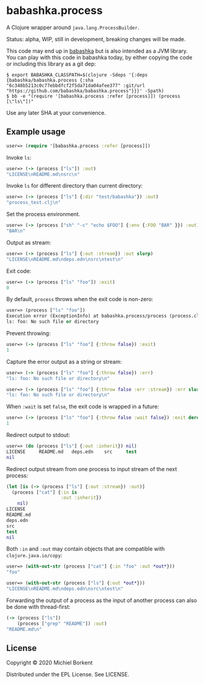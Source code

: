 # babashka.process

A Clojure wrapper around `java.lang.ProcessBuilder`.

Status: alpha, WIP, still in development, breaking changes will be made.

This code may end up in [babashka](https://github.com/borkdude/babashka) but is
also intended as a JVM library. You can play with this code in babashka today,
by either copying the code or including this library as a git dep:

``` shell
$ export BABASHKA_CLASSPATH=$(clojure -Sdeps '{:deps {babashka/babashka.process {:sha "6c348b5213c0c77ebbdfcf2f5da71da04afee377" :git/url "https://github.com/babashka/babashka.process"}}}' -Spath)
$ bb -e "(require '[babashka.process :refer [process]]) (process [\"ls\"])"
```

Use any later SHA at your convenience.

## Example usage

``` clojure
user=> (require '[babashka.process :refer [process]])
```

Invoke `ls`:

``` clojure
user=> (-> (process ["ls"]) :out)
"LICENSE\nREADME.md\nsrc\n"
```

Invoke `ls` for different directory than current directory:

``` clojure
user=> (-> (process ["ls"] {:dir "test/babashka"}) :out)
"process_test.clj\n"
```

Set the process environment.

``` clojure
user=> (-> (process ["sh" "-c" "echo $FOO"] {:env {:FOO "BAR" }}) :out)
"BAR\n"
```

Output as stream:

``` clojure
user=> (-> (process ["ls"] {:out :stream}) :out slurp)
"LICENSE\nREADME.md\ndeps.edn\nsrc\ntest\n"
```

Exit code:

``` clojure
user=> (-> (process ["ls" "foo"]) :exit)
0
```

By default, `process` throws when the exit code is non-zero:

``` clojure
user=> (process ["ls" "foo"])
Execution error (ExceptionInfo) at babashka.process/process (process.clj:54).
ls: foo: No such file or directory
```

Prevent throwing:

``` clojure
user=> (-> (process ["ls" "foo"] {:throw false}) :exit)
1
```

Capture the error output as a string or stream:

``` clojure
user=> (-> (process ["ls" "foo"] {:throw false}) :err)
"ls: foo: No such file or directory\n"

user=> (-> (process ["ls" "foo"] {:throw false :err :stream}) :err slurp)
"ls: foo: No such file or directory\n"
```

When `:wait` is set `false`, the exit code is wrapped in a future:

``` clojure
user=> (-> (process ["ls" "foo"] {:throw false :wait false}) :exit deref)
1
```

Redirect output to stdout:

``` clojure
user=> (do (process ["ls"] {:out :inherit}) nil)
LICENSE		README.md	deps.edn	src		test
nil
```

Redirect output stream from one process to input stream of the next process:

``` clojure
(let [is (-> (process ["ls"] {:out :stream}) :out)]
  (process ["cat"] {:in is
                    :out :inherit})
    nil)
LICENSE
README.md
deps.edn
src
test
nil
```

Both `:in` and `:out` may contain objects that are compatible with `clojure.java.io/copy`:

``` clojure
user=> (with-out-str (process ["cat"] {:in "foo" :out *out*}))
"foo"

user=> (with-out-str (process ["ls"] {:out *out*}))
"LICENSE\nREADME.md\ndeps.edn\nsrc\ntest\n"
```

Forwarding the output of a process as the input of another process can also be done with thread-first:

``` clojure
(-> (process ["ls"])
    (process ["grep" "README"]) :out)
"README.md\n"
```

## License

Copyright © 2020 Michiel Borkent

Distributed under the EPL License. See LICENSE.
